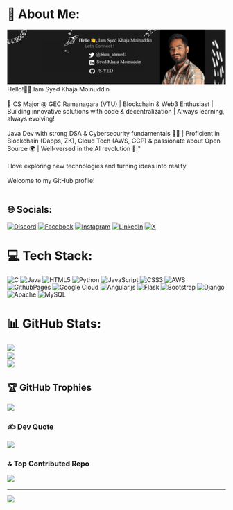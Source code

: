 # 💫 About Me:
![Profile Image](https://raw.githubusercontent.com/S-YED/S-YED/e6bd0dc5e9053bac4b3ca83341342f97e15ee711/syedhit.png)
Hello!👋🏻 Iam Syed Khaja Moinuddin. <br><br> 🚀 CS Major @ GEC Ramanagara (VTU) | Blockchain & Web3 Enthusiast | Building innovative solutions with code & decentralization | Always learning, always evolving!<br><br>Java Dev with strong DSA & Cybersecurity fundamentals 👩‍💻 | Proficient in Blockchain (Dapps, ZK), Cloud Tech (AWS, GCP) & passionate about Open Source 🌍 | Well-versed in the AI revolution 🤖!"<br><br>I love exploring new technologies and turning ideas into reality. <br><br>Welcome to my GitHub profile!<br><br>


## 🌐 Socials:
[![Discord](https://img.shields.io/badge/Discord-%237289DA.svg?logo=discord&logoColor=white)](https://discord.com/invite/3QG3MRU) [![Facebook](https://img.shields.io/badge/Facebook-%231877F2.svg?logo=Facebook&logoColor=white)](https://www.facebook.com/people/Syed-Khaja-Moinuddin/100008455358117/) [![Instagram](https://img.shields.io/badge/Instagram-%23E4405F.svg?logo=Instagram&logoColor=white)](https://instagram.com/_syedkhajamoinuddin/) [![LinkedIn](https://img.shields.io/badge/LinkedIn-%230077B5.svg?logo=linkedin&logoColor=white)](https://linkedin.com/in/s-yed/) [![X](https://img.shields.io/badge/X-black.svg?logo=X&logoColor=white)](https://x.com/@Skm_ahmed1) 

# 💻 Tech Stack:
![C](https://img.shields.io/badge/c-%2300599C.svg?style=plastic&logo=c&logoColor=white) ![Java](https://img.shields.io/badge/java-%23ED8B00.svg?style=plastic&logo=openjdk&logoColor=white) ![HTML5](https://img.shields.io/badge/html5-%23E34F26.svg?style=plastic&logo=html5&logoColor=white) ![Python](https://img.shields.io/badge/python-3670A0?style=plastic&logo=python&logoColor=ffdd54) ![JavaScript](https://img.shields.io/badge/javascript-%23323330.svg?style=plastic&logo=javascript&logoColor=%23F7DF1E) ![CSS3](https://img.shields.io/badge/css3-%231572B6.svg?style=plastic&logo=css3&logoColor=white) ![AWS](https://img.shields.io/badge/AWS-%23FF9900.svg?style=plastic&logo=amazon-aws&logoColor=white) ![GithubPages](https://img.shields.io/badge/github%20pages-121013?style=plastic&logo=github&logoColor=white) ![Google Cloud](https://img.shields.io/badge/GoogleCloud-%234285F4.svg?style=plastic&logo=google-cloud&logoColor=white) ![Angular.js](https://img.shields.io/badge/angular.js-%23E23237.svg?style=plastic&logo=angularjs&logoColor=white) ![Flask](https://img.shields.io/badge/flask-%23000.svg?style=plastic&logo=flask&logoColor=white) ![Bootstrap](https://img.shields.io/badge/bootstrap-%238511FA.svg?style=plastic&logo=bootstrap&logoColor=white) ![Django](https://img.shields.io/badge/django-%23092E20.svg?style=plastic&logo=django&logoColor=white) ![Apache](https://img.shields.io/badge/apache-%23D42029.svg?style=plastic&logo=apache&logoColor=white) ![MySQL](https://img.shields.io/badge/mysql-%2300000f.svg?style=plastic&logo=mysql&logoColor=white)
# 📊 GitHub Stats:
![](https://github-readme-stats.vercel.app/api?username=S-YED&theme=dark&hide_border=false&include_all_commits=true&count_private=true)<br/>
![](https://github-readme-streak-stats.herokuapp.com/?user=S-YED&theme=dark&hide_border=false)<br/>
![](https://github-readme-stats.vercel.app/api/top-langs/?username=S-YED&theme=dark&hide_border=false&include_all_commits=true&count_private=true&layout=compact)

## 🏆 GitHub Trophies
![](https://github-profile-trophy.vercel.app/?username=S-YED&theme=radical&no-frame=true&no-bg=true&margin-w=4)

### ✍️ Dev Quote
![](https://quotes-github-readme.vercel.app/api?type=horizontal&theme=radical)

### 🔝 Top Contributed Repo
![](https://github-contributor-stats.vercel.app/api?username=S-YED&limit=5&theme=dark&combine_all_yearly_contributions=true)


---
[![](https://visitcount.itsvg.in/api?id=S-YED&icon=1&color=1)](https://visitcount.itsvg.in)


  

